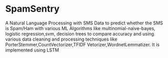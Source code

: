 # SpamSentry

A Natural Language Processing with SMS Data to predict whether the SMS is Spam/Ham with various ML Algorithms like multinomial-naive-bayes, logistic regression,svm, decision trees to compare accuracy and using various data cleaning and processing techniques like PorterStemmer,CountVectorizer,TFIDF Vetorizer,WordnetLemmatizer. It is implemented using LSTM
